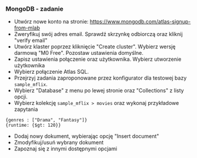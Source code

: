 ### MongoDB - zadanie
* Utwórz nowe konto na stronie: https://www.mongodb.com/atlas-signup-from-mlab
* Zweryfikuj swój adres email. Sprawdź skrzynkę odbiorczą oraz kliknij "verify email"
* Utwórz klaster poprzez kliknięcie "Create cluster". Wybierz wersję darmową "M0 Free". Pozostaw ustawienia domyślne.
* Zapisz ustawienia połączenie oraz użytkownika. Wybierz utworzenie użytkownika
* Wybierz połączenie Atlas SQL.
* Przejrzyj zadania zaproponowane przez konfigurator dla testowej bazy `sample_mflix`.
* Wybierz "Database" z menu po lewej stronie oraz "Collections" z listy opcji.
* Wybierz kolekcję `sample_mflix > movies` oraz wykonaj przykładowe zapytania

```
{genres : ["Drama", "Fantasy"]}
{runtime: {$gt: 120}}
```

* Dodaj nowy dokument, wybierając opcję "Insert document"
* Zmodyfikuj/usuń wybrany dokument
* Zapoznaj się z innymi dostępnymi opcjami
